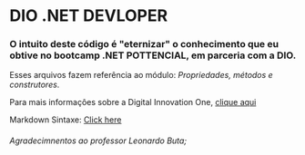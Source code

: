 # DIO .NET DEVLOPER

### O intuito deste código é "eternizar" o conhecimento que eu obtive no bootcamp .NET POTTENCIAL, em parceria com a DIO. 

Esses arquivos fazem referência ao módulo: *Propriedades, métodos e construtores*.

Para mais informaçôes sobre a Digital Innovation One, [clique aqui](dio.me)

Markdown Sintaxe: [Click here](https://markdown.net.br/sintaxe-basica/)

###### Agradecimnentos ao professor Leonardo Buta;